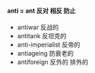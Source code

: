 #### anti = ant 反对 相反 防止
- antiwar 反战的
- antitank 反坦克的
- anti-imperialist 反帝的
- antiageing 防衰老的
- antiforeign 反外的 排外的